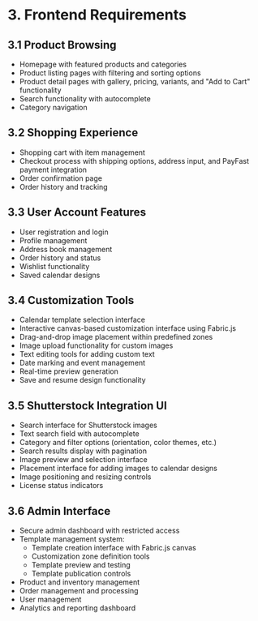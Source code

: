 
# 3. Frontend Requirements

## 3.1 Product Browsing

- Homepage with featured products and categories
- Product listing pages with filtering and sorting options
- Product detail pages with gallery, pricing, variants, and "Add to Cart" functionality
- Search functionality with autocomplete
- Category navigation

## 3.2 Shopping Experience

- Shopping cart with item management
- Checkout process with shipping options, address input, and PayFast payment integration
- Order confirmation page
- Order history and tracking

## 3.3 User Account Features

- User registration and login
- Profile management
- Address book management
- Order history and status
- Wishlist functionality
- Saved calendar designs

## 3.4 Customization Tools

- Calendar template selection interface
- Interactive canvas-based customization interface using Fabric.js
- Drag-and-drop image placement within predefined zones
- Image upload functionality for custom images
- Text editing tools for adding custom text
- Date marking and event management
- Real-time preview generation
- Save and resume design functionality

## 3.5 Shutterstock Integration UI

- Search interface for Shutterstock images
- Text search field with autocomplete
- Category and filter options (orientation, color themes, etc.)
- Search results display with pagination
- Image preview and selection interface
- Placement interface for adding images to calendar designs
- Image positioning and resizing controls
- License status indicators

## 3.6 Admin Interface

- Secure admin dashboard with restricted access
- Template management system:
  - Template creation interface with Fabric.js canvas
  - Customization zone definition tools 
  - Template preview and testing
  - Template publication controls
- Product and inventory management
- Order management and processing
- User management
- Analytics and reporting dashboard

